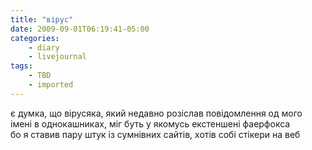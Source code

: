 ```yaml
---
title: "вірус"
date: 2009-09-01T06:19:41-05:00
categories:
    - diary
    - livejournal
tags:
    - TBD
    - imported
---
```


є думка, що вірусяка, який недавно розіслав повідомлення од мого імені в однокашниках, міг буть у якомусь екстеншені фаерфокса  
бо я ставив пару штук із сумнівних сайтів, хотів собі стікери на веб